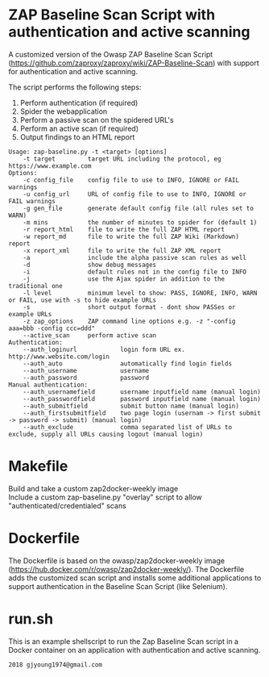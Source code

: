 # ZAP Baseline Scan Script with authentication and active scanning

A customized version of the Owasp ZAP Baseline Scan Script (https://github.com/zaproxy/zaproxy/wiki/ZAP-Baseline-Scan) with support for authentication and active scanning.

The script performs the following steps:

1. Perform authentication (if required)
2. Spider the webapplication
3. Perform a passive scan on the spidered URL's
4. Perform an active scan (if required)
5. Output findings to an HTML report

```
Usage: zap-baseline.py -t <target> [options]
    -t target         target URL including the protocol, eg https://www.example.com
Options:
    -c config_file    config file to use to INFO, IGNORE or FAIL warnings
    -u config_url     URL of config file to use to INFO, IGNORE or FAIL warnings
    -g gen_file       generate default config file (all rules set to WARN)
    -m mins           the number of minutes to spider for (default 1)
    -r report_html    file to write the full ZAP HTML report
    -w report_md      file to write the full ZAP Wiki (Markdown) report
    -x report_xml     file to write the full ZAP XML report
    -a                include the alpha passive scan rules as well
    -d                show debug messages
    -i                default rules not in the config file to INFO
    -j                use the Ajax spider in addition to the traditional one
    -l level          minimum level to show: PASS, IGNORE, INFO, WARN or FAIL, use with -s to hide example URLs
    -s                short output format - dont show PASSes or example URLs
    -z zap_options    ZAP command line options e.g. -z "-config aaa=bbb -config ccc=ddd"
    --active_scan     perform active scan
Authentication:
    --auth_loginurl            login form URL ex. http://www.website.com/login
    --auth_auto                automatically find login fields
    --auth_username            username
    --auth_password            password
Manual authentication:
    --auth_usernamefield       username inputfield name (manual login)
    --auth_passwordfield       password inputfield name (manual login)
    --auth_submitfield         submit button name (manual login)
    --auth_firstsubmitfield    two page login (usernam -> first submit -> password -> submit) (manual login)
    --auth_exclude             comma separated list of URLs to exclude, supply all URLs causing logout (manual login)
```

# Makefile    
Build and take a custom zap2docker-weekly image    
Include a custom zap-baseline.py "overlay" script to allow "authenticated/credentialed" scans    

# Dockerfile
The Dockerfile is based on the owasp/zap2docker-weekly image (https://hub.docker.com/r/owasp/zap2docker-weekly/). The Dockerfile adds the customized scan script and installs some additional applications to support authentication in the Baseline Scan Script (like Selenium).

# run.sh
This is an example shellscript to run the Zap Baseline Scan script in a Docker container on an application with authentication and active scanning.

```
2018 gjyoung1974@gmail.com
```
